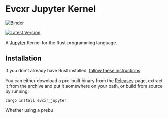 # Evcxr Jupyter Kernel

[![Binder](https://mybinder.org/badge.svg)](https://mybinder.org/v2/gh/evcxr/evcxr/main?filepath=evcxr_jupyter%2Fsamples%2Fevcxr_jupyter_tour.ipynb)

[![Latest Version](https://img.shields.io/crates/v/evcxr_jupyter.svg)](https://crates.io/crates/evcxr_jupyter)

A [Jupyter](https://jupyter.org/) Kernel for the Rust programming language.

## Installation

If you don't already have Rust installed, [follow these
instructions](https://www.rust-lang.org/tools/install).

You can either download a pre-built binary from the
[Releases](https://github.com/evcxr/evcxr/releases) page, extract it from the
archive and put it somewhere on your path, or build from source by running:
```sh
cargo install evcxr_jupyter
```

Whether using a prebu